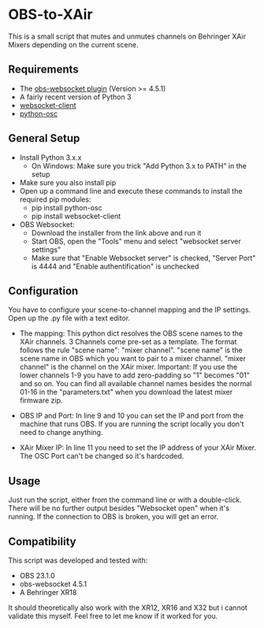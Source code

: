 # OBS-to-XAir
This is a small script that mutes and unmutes channels on Behringer XAir Mixers depending on the current scene.

## Requirements

- The [obs-websocket plugin](https://github.com/Palakis/obs-websocket/releases) (Version >= 4.5.1)
- A fairly recent version of Python 3
- [websocket-client](https://github.com/websocket-client/websocket-client)
- [python-osc](https://github.com/attwad/python-osc)

## General Setup

- Install Python 3.x.x 
  - On Windows: Make sure you trick "Add Python 3.x to PATH" in the setup
- Make sure you also install pip
- Open up a command line and execute these commands to install the required pip modules:
  - pip install python-osc
  - pip install websocket-client
- OBS Websocket:
  - Download the installer from the link above and run it
  - Start OBS, open the "Tools" menu and select "websocket server settings"
  - Make sure that "Enable Websocket server" is checked, "Server Port" is 4444 and "Enable authentification" is unchecked

## Configuration

You have to configure your scene-to-channel mapping and the IP settings. Open up the .py file with a text editor.

- The mapping:
This python dict resolves the OBS scene names to the XAir channels. 3 Channels come pre-set as a template.
The format follows the rule "scene name": "mixer channel".
"scene name" is the scene name in OBS which you want to pair to a mixer channel. "mixer channel" is the channel on the XAir mixer. Important: If you use the lower channels 1-9 you have to add zero-padding so "1" becomes "01" and so on. You can find all available channel names besides the normal 01-16 in the "parameters.txt" when you download the latest mixer firmware zip.

- OBS IP and Port:
In line 9 and 10 you can set the IP and port from the machine that runs OBS. If you are running the script locally you don't need to change anything.

- XAir Mixer IP:
In line 11 you need to set the IP address of your XAir Mixer. The OSC Port can't be changed so it's hardcoded.

## Usage

Just run the script, either from the command line or with a double-click. There will be no further output besides "Websocket open" when it's running. If the connection to OBS is broken, you will get an error.

## Compatibility

This script was developed and tested with:
- OBS 23.1.0
- obs-websocket 4.5.1
- A Behringer XR18

It should theoretically also work with the XR12, XR16 and X32 but i cannot validate this myself. Feel free to let me know if it worked for you.
